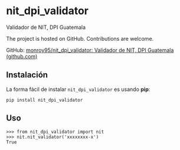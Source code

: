 # nit_dpi_validator
Validador de NIT, DPI Guatemala

The project is hosted on GitHub. Contributions are welcome.

 GitHub: [monroy95/nit_dpi_validator: Validador de NIT, DPI Guatemala (github.com)](https://github.com/monroy95/nit_dpi_validator)

Instalación
------------

La forma fácil de instalar `nit_dpi_validator` es usando **pip**:

    pip install nit_dpi_validator

Uso
-----

    >>> from nit_dpi_validator import nit
    >>> nit.nit_validator('xxxxxxxx-x')
    True
